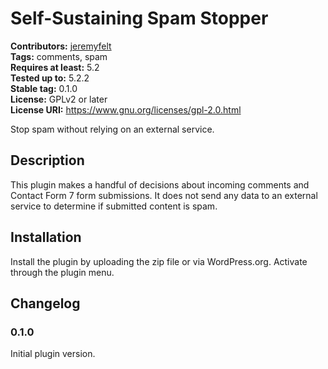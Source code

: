 # Self-Sustaining Spam Stopper #
**Contributors:** [jeremyfelt](https://profiles.wordpress.org/jeremyfelt)  
**Tags:** comments, spam  
**Requires at least:** 5.2  
**Tested up to:** 5.2.2  
**Stable tag:** 0.1.0  
**License:** GPLv2 or later  
**License URI:** https://www.gnu.org/licenses/gpl-2.0.html  

Stop spam without relying on an external service.

## Description ##

This plugin makes a handful of decisions about incoming comments and Contact Form 7 form submissions. It does not send any data to an external service to determine if submitted content is spam.

## Installation ##

Install the plugin by uploading the zip file or via WordPress.org. Activate through the plugin menu.

## Changelog ##

### 0.1.0 ###
Initial plugin version.
